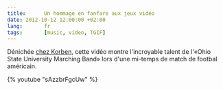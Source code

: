 ```yaml
---
title:      Un hommage en fanfare aux jeux vidéo
date: 2012-10-12 12:00:00 +02:00
lang:       fr
tags:       [music, video, TGIF]
---
```


Dénichée [chez Korben](http://korben.info/mais-ou-sont-les-majorettes.html), cette vidéo montre l'incroyable talent de l'«Ohio State University Marching Band» lors d'une mi-temps de match de footbal américain.

{% youtube "sAzzbrFgcUw" %}
